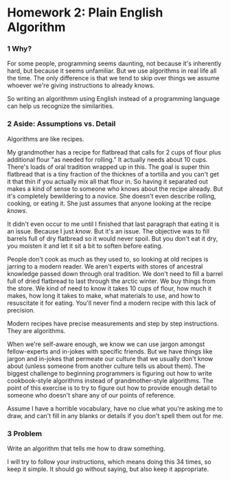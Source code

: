 # Homework 2: Plain English Algorithm

### 1 Why?

For some people, programming seems daunting, not because it's inherently hard, but
because it seems unfamiliar. But we use algorithms in real life all the time. The 
only difference is that we tend to skip over things we assume whoever we're giving
instructions to already knows.

So writing an algorithmm using English instead of a programming language can help
us recognize the similarities.

### 2 Aside: Assumptions vs. Detail

Algorithms are like recipes. 

My grandmother has a recipe for flatbread that calls 
for 2 cups of flour plus additional flour "as needed for rolling." It actually 
needs about 10 cups. There's loads of oral tradition wrapped
up in this. The goal is super thin flatbread that is a tiny fraction of the thicknes
of a tortilla and you can't get it that thin if you actually mix all that flour in.
So having it separated out makes a kind of sense to someone who knows about the
recipe already. But it's completely bewildering to a novice. She doesn't even describe 
rolling, cooking, or eating it. She just assumes that anyone looking at the recipe *knows*.

It didn't even occur to me until I finished that last paragraph that eating it is an issue. Because I just *know*. 
But it's an issue. The objective was to fill barrels full of dry flatbread so it
would never spoil. But you don't eat it dry, you moisten it and let it sit a bit to 
soften before eating. 

People 
don't cook as much as they used to, so looking at old recipes is jarring to a modern
reader. We aren't experts with stores of ancestral knowledge passed down through oral
tradition. We don't need to fill a barrel full of dried flatbread to last through the 
arctic winter. We buy things from the store. We kind of need to know it takes 10 cups 
of flour, how much it makes, how long it takes to make, what materials to use, and how 
to resuscitate it for eating. You'll never find a modern recipe with this lack of precision.

Modern recipes have precise measurements and step by step instructions. They are
algorithms. 

When we're self-aware enough,
we know we can use jargon amongst fellow-experts and in-jokes with specific friends. But
we have things like jargon and in-jokes that permeate our culture that we usually don't know about (unless someone from another culture tells us about them). The biggest challenge to
beginning programmers is figuring out how to write cookbook-style algorithms instead of
grandmother-style algorithms. The point of this exercise is to try to figure out how to provide enough detail
to someone who doesn't share any of our points of reference.

Assume I have a horrible vocabulary, have no clue what you're asking me to draw, 
and can't fill in any blanks or details if you don't spell them out for me.

### 3 Problem

Write an algorithm that tells me how to draw something. 

I will try to follow your instructions, which means doing this 34 times, so keep it simple. 
It should go without saying, but also keep it appropriate.
